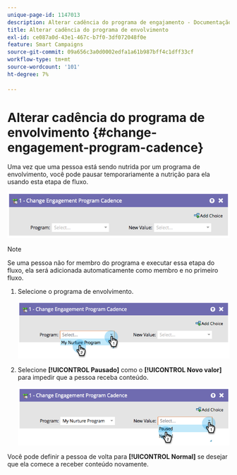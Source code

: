 ```yaml
---
unique-page-id: 1147013
description: Alterar cadência do programa de engajamento - Documentação do Marketo - Documentação do produto
title: Alterar cadência do programa de envolvimento
exl-id: ce087a0d-43e1-467c-b7f0-3df072048f0e
feature: Smart Campaigns
source-git-commit: 09a656c3a0d0002edfa1a61b987bff4c1dff33cf
workflow-type: tm+mt
source-wordcount: '101'
ht-degree: 7%

---
```


# Alterar cadência do programa de envolvimento {#change-engagement-program-cadence}

Uma vez que uma pessoa está sendo nutrida por um programa de envolvimento, você pode pausar temporariamente a nutrição para ela usando esta etapa de fluxo.

![](assets/change-engagement-program-cadence-1.png)

>[!NOTE]
>
>Se uma pessoa não for membro do programa e executar essa etapa do fluxo, ela será adicionada automaticamente como membro e no primeiro fluxo.

1. Selecione o programa de envolvimento.

   ![](assets/change-engagement-program-cadence-2.png)

1. Selecione **[!UICONTROL Pausado]** como o **[!UICONTROL Novo valor]** para impedir que a pessoa receba conteúdo.

   ![](assets/change-engagement-program-cadence-3.png)

Você pode definir a pessoa de volta para **[!UICONTROL Normal]** se desejar que ela comece a receber conteúdo novamente.
